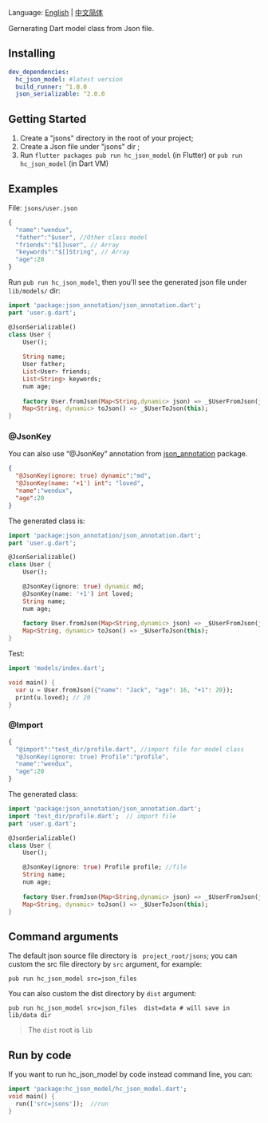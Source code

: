 
Language: [English](README.md) | [中文简体](README-ZH.md)




Gernerating Dart model class from Json file.

## Installing

```yaml
dev_dependencies:
  hc_json_model: #latest version
  build_runner: ^1.0.0
  json_serializable: ^2.0.0
```

## Getting Started

1. Create a "jsons" directory in the root of your project;
2. Create a Json file under "jsons" dir ;
3. Run `flutter packages pub run hc_json_model` (in Flutter) or  `pub run hc_json_model`  (in Dart VM)

## Examples

File: `jsons/user.json`

```javascript
{
  "name":"wendux",
  "father":"$user", //Other class model 
  "friends":"$[]user", // Array  
  "keywords":"$[]String", // Array
  "age":20
}
```

Run `pub run hc_json_model`, then  you'll see the generated json file under  `lib/models/` dir:

```dart
import 'package:json_annotation/json_annotation.dart';
part 'user.g.dart';

@JsonSerializable()
class User {
    User();
    
    String name;
    User father;
    List<User> friends;
    List<String> keywords;
    num age;
    
    factory User.fromJson(Map<String,dynamic> json) => _$UserFromJson(json);
    Map<String, dynamic> toJson() => _$UserToJson(this);
}

```

### @JsonKey

You can also use “@JsonKey” annotation from [json_annotation](https://pub.dev/packages/json_annotation) package.

```json
{
  "@JsonKey(ignore: true) dynamic":"md",
  "@JsonKey(name: '+1') int": "loved",
  "name":"wendux",
  "age":20
}
```

The generated class is:

```dart
import 'package:json_annotation/json_annotation.dart';
part 'user.g.dart';

@JsonSerializable()
class User {
    User();

    @JsonKey(ignore: true) dynamic md;
    @JsonKey(name: '+1') int loved;
    String name;
    num age;
    
    factory User.fromJson(Map<String,dynamic> json) => _$UserFromJson(json);
    Map<String, dynamic> toJson() => _$UserToJson(this);
}
```

Test:

```dart
import 'models/index.dart';

void main() {
  var u = User.fromJson({"name": "Jack", "age": 16, "+1": 20});
  print(u.loved); // 20
}
```

### @Import 

```javascript
{
  "@import":"test_dir/profile.dart", //import file for model class
  "@JsonKey(ignore: true) Profile":"profile",
  "name":"wendux",
  "age":20
}
```

The generated class:

```dart
import 'package:json_annotation/json_annotation.dart';
import 'test_dir/profile.dart';  // import file
part 'user.g.dart';

@JsonSerializable()
class User {
    User();

    @JsonKey(ignore: true) Profile profile; //file
    String name;
    num age;
    
    factory User.fromJson(Map<String,dynamic> json) => _$UserFromJson(json);
    Map<String, dynamic> toJson() => _$UserToJson(this);
}
```


##  Command arguments

The default json source file directory is ` project_root/jsons`;  you can custom the src file directory by `src` argument, for example:

```shell
pub run hc_json_model src=json_files 
```

You can also custom the dist directory by `dist` argument:

```shell
pub run hc_json_model src=json_files  dist=data # will save in lib/data dir
```

> The `dist` root is `lib`

## Run by code

If you want to run hc_json_model by code instead command line, you can:

```dart
import 'package:hc_json_model/hc_json_model.dart';
void main() {
  run(['src=jsons']);  //run
}
```

